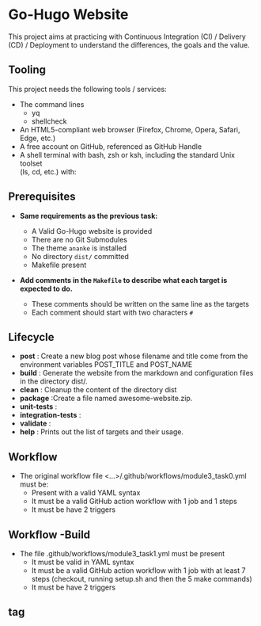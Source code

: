 # Go-Hugo Website

This project aims at practicing with Continuous Integration (CI) / Delivery (CD)
/ Deployment to understand the differences, the goals and the value.

## Tooling

This project needs the following tools /
services:

- The command lines
  - yq
  - shellcheck
- An HTML5-compliant web browser (Firefox, Chrome, Opera, Safari, Edge, etc.)
- A free account on GitHub, referenced as GitHub Handle
- A shell terminal with bash, zsh or ksh, including the standard Unix toolset \
(ls, cd, etc.) with:

## Prerequisites

- **Same requirements as the previous task:**

  - A Valid Go-Hugo website is provided
  - There are no Git Submodules
  - The theme  `ananke`  is installed
  - No directory  `dist/`  committed
  - Makefile present
- **Add comments in the  `Makefile`  to describe
      what each target is expected to do.**

  - These comments should be written on the same line as the targets
  - Each comment should start with two characters  `#`

## Lifecycle

- **post** : Create a new blog post whose filename and title come
     from the environment variables POST_TITLE and POST_NAME
- **build** : Generate the website from the markdown and configuration
    files in the directory dist/.
- **clean** : Cleanup the content of the directory dist
- **package** :Create a file named awesome-website.zip.
- **unit-tests** :
- **integration-tests** :
- **validate** :
- **help** : Prints out the list of targets and their usage.

## Workflow

- The original workflow file <...>/.github/workflows/module3_task0.yml must be:
  - Present with a valid YAML syntax
  - It must be a valid GitHub action workflow with 1 job and 1 steps
  - It must be have 2 triggers

## Workflow -Build

- The file .github/workflows/module3_task1.yml must be present
  - It must be valid in YAML syntax
  - It must be a valid GitHub action workflow with 1 job with at least 7
    steps (checkout, running setup.sh and then the 5 make commands)
  - It must be have 2 triggers
 
## tag
